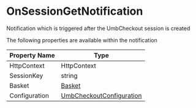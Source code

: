 # OnSessionGetNotification

Notification which is triggered after the UmbCheckout session is created

The following properties are available within the notification

| Property Name | Type                                                                                         |
| ------------- | -------------------------------------------------------------------------------------------- |
| HttpContext   | HttpContext                                                                                  |
| SessionKey    | string                                                                                       |
| Basket        | [Basket](../../core-services/object-reference/basket.md)                                     |
| Configuration | [UmbCheckoutConfiguration](../../core-services/object-reference/umbcheckoutconfiguration.md) |
